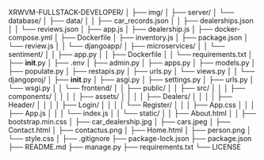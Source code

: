 XRWVM-FULLSTACK-DEVELOPER/
│
├── img/
│
├── server/
│   └── database/
│       ├── data/
│       │   ├── car_records.json
│       │   ├── dealerships.json
│       │   └── reviews.json
│       ├── app.js
│       ├── dealership.js
│       ├── docker-compose.yml
│       ├── Dockerfile
│       ├── inventory.js
│       ├── package.json
│       └── review.js
│ 
│   └── djangoapp/
│       ├── microservices/
│       │   └── sentiment/
│       │       ├── app.py
│       │       ├── Dockerfile
│       │       └── requirements.txt
│       ├── __init__.py
│       ├── .env
│       ├── admin.py
│       ├── apps.py
│       ├── models.py
│       ├── populate.py
│       ├── restapis.py
│       ├── urls.py
│       └── views.py
│
│   └── djangoproj/
│       ├── __init__.py
│       ├── asgi.py
│       ├── settings.py
│       ├── urls.py
│       └── wsgi.py
│
│   └── frontend/
│       │   ├── public/
│       │   ├── src/
│       │   │   ├── components/
│       │   │   │   ├── assets/
│       │   │   │   ├── Dealers/
│       │   │   │   ├── Header/
│       │   │   │   ├── Login/
│       │   │   │   └── Register/
│       │   │   ├── App.css
│       │   │   ├── App.js
│       │   │   └── index.js
│       │   └── static/
│       │       ├── About.html
│       │       ├── bootstrap.min.css
│       ├── car_dealership.jpg
│       ├── cars.jpeg
│       ├── Contact.html
│       ├── contactus.png
│       ├── Home.html
│       ├── person.png
│       └── style.css
│
├── .gitignore
├── package-lock.json
├── package.json
├── README.md
├── manage.py
├── requirements.txt
└── LICENSE